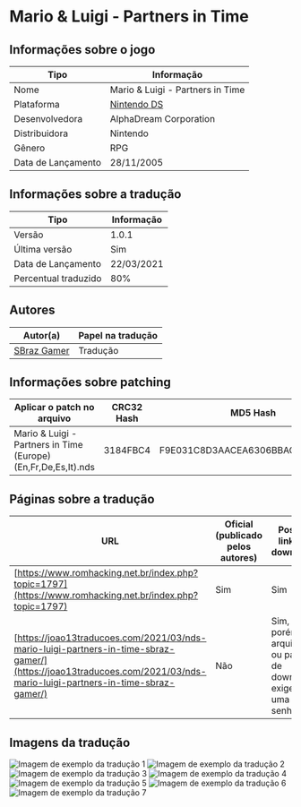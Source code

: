 # Mario &amp; Luigi - Partners in Time

## Informações sobre o jogo

| Tipo | Informação |
| ----------- | ----------- |
| Nome | Mario &amp; Luigi \- Partners in Time |
| Plataforma | [Nintendo DS](../) |
| Desenvolvedora | AlphaDream Corporation |
| Distribuidora | Nintendo |
| Gênero | RPG |
| Data de Lançamento | 28/11/2005 |

## Informações sobre a tradução

| Tipo | Informação |
| ----------- | ----------- |
| Versão | 1\.0\.1 |
| Última versão | Sim |
| Data de Lançamento | 22/03/2021 |
| Percentual traduzido | 80% |

## Autores

| Autor(a) | Papel na tradução |
| ----------- | ----------- |
| [SBraz Gamer](../../../autores/sbraz-gamer/) | Tradução |

## Informações sobre patching

| Aplicar o patch no arquivo | CRC32 Hash | MD5 Hash |
| ----------- | ----------- | ----------- |
| Mario &amp; Luigi \- Partners in Time \(Europe\) \(En,Fr,De,Es,It\)\.nds | 3184FBC4 | F9E031C8D3AACEA6306BBAC41BF577F5 |

## Páginas sobre a tradução

| URL | Oficial (publicado pelos autores) | Possuí link de download |
| ----------- | ----------- | ----------- |
| [https://www.romhacking.net.br/index.php?topic=1797](https://www.romhacking.net.br/index.php?topic=1797) | Sim | Sim |
| [https://joao13traducoes.com/2021/03/nds-mario-luigi-partners-in-time-sbraz-gamer/](https://joao13traducoes.com/2021/03/nds-mario-luigi-partners-in-time-sbraz-gamer/) | Não | Sim, porém o arquivo ou página de download exige uma senha |

## Imagens da tradução

![Imagem de exemplo da tradução 1](1.png)
![Imagem de exemplo da tradução 2](2.png)
![Imagem de exemplo da tradução 3](3.png)
![Imagem de exemplo da tradução 4](4.png)
![Imagem de exemplo da tradução 5](5.png)
![Imagem de exemplo da tradução 6](6.png)
![Imagem de exemplo da tradução 7](7.png)